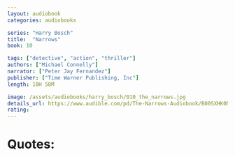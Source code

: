 ```yaml
---
layout: audiobook
categories: audiobooks

series: "Harry Bosch"
title:  "Narrows"
book: 10

tags: ["detective", "action", "thriller"]
authors: ["Michael Connelly"]
narrator: ["Peter Jay Fernandez"]
publisher: ["Time Warner Publishing, Inc"]
length: 10H 58M

image: /assets/audiobooks/harry_bosch/010_the_narrows.jpg
details_url: https://www.audible.com/pd/The-Narrows-Audiobook/B00SXHK0NE
rating: 
---
```



# Quotes: 

> 